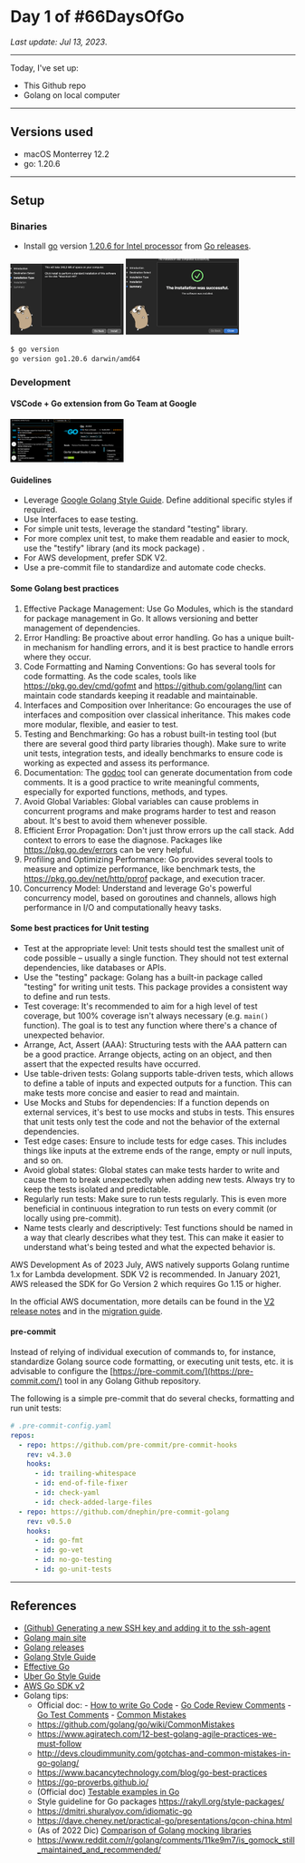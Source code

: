 # Day 1 of #66DaysOfGo

_Last update:  Jul 13, 2023_.

---

Today, I've set up:

- This Github repo
- Golang on local computer

---

## Versions used

- macOS Monterrey 12.2
- go: 1.20.6

---

## Setup

### Binaries

- Install [go](https://go.dev/) version [1.20.6 for Intel processor](https://go.dev/dl/go1.20.6.darwin-amd64.pkg) from [Go releases](https://go.dev/dl/).

<img src="readme-images/install-pkg-1.png" alt="drawing" width="200"/>

<img src="readme-images/install-pkg-2.png" alt="drawing" width="200"/>


```bash
$ go version
go version go1.20.6 darwin/amd64
```

### Development

#### VSCode + Go extension from Go Team at Google

<img src="readme-images/go-extension.png" alt="drawing" width="200"/>

#### Guidelines

- Leverage [Google Golang Style Guide](https://google.github.io/styleguide/go/). Define additional specific styles if required.
- Use Interfaces to ease testing.
- For simple unit tests, leverage the standard "testing" library.
- For more complex unit test, to make them readable and easier to mock, use the "testify" library (and its mock package) .
- For AWS development, prefer SDK V2.
- Use a pre-commit file to standardize and automate code checks.

#### Some Golang best practices

1. Effective Package Management: Use Go Modules, which is the standard for package management in Go. It allows versioning and better management of dependencies.
2. Error Handling: Be proactive about error handling. Go has a unique built-in mechanism for handling errors, and it is best practice to handle errors where they occur.
3. Code Formatting and Naming Conventions: Go has several tools for code formatting. As the code scales, tools like https://pkg.go.dev/cmd/gofmt and https://github.com/golang/lint can maintain code standards keeping it readable and maintainable.
4. Interfaces and Composition over Inheritance: Go encourages the use of interfaces and composition over classical inheritance. This makes code more modular, flexible, and easier to test.
5. Testing and Benchmarking: Go has a robust built-in testing tool (but there are several good third party libraries though). Make sure to write unit tests, integration tests, and ideally benchmarks to ensure code is working as expected and assess its performance.
6. Documentation: The [godoc](https://pkg.go.dev/golang.org/x/tools/cmd/godoc) tool can generate documentation from code comments. It is a good practice to write meaningful comments, especially for exported functions, methods, and types.
7. Avoid Global Variables: Global variables can cause problems in concurrent programs and make programs harder to test and reason about. It's best to avoid them whenever possible.
8. Efficient Error Propagation: Don't just throw errors up the call stack. Add context to errors to ease the diagnose. Packages like https://pkg.go.dev/errors can be very helpful.
9. Profiling and Optimizing Performance: Go provides several tools to measure and optimize performance, like benchmark tests, the https://pkg.go.dev/net/http/pprof package, and execution tracer.
10. Concurrency Model: Understand and leverage Go's powerful concurrency model, based on goroutines and channels, allows high performance in I/O and computationally heavy tasks.

#### Some best practices for Unit testing

- Test at the appropriate level: Unit tests should test the smallest unit of code possible – usually a single function. They should not test external dependencies, like databases or APIs.
- Use the "testing" package: Golang has a built-in package called "testing" for writing unit tests. This package provides a consistent way to define and run tests.
- Test coverage: It's recommended to aim for a high level of test coverage, but 100% coverage isn't always necessary (e.g. `main()` function). The goal is to test any function where there's a chance of unexpected behavior.
- Arrange, Act, Assert (AAA): Structuring tests with the AAA pattern can be a good practice. Arrange objects, acting on an object, and then assert that the expected results have occurred.
- Use table-driven tests: Golang supports table-driven tests, which allows to define a table of inputs and expected outputs for a function. This can make tests more concise and easier to read and maintain.
- Use Mocks and Stubs for dependencies: If a function depends on external services, it's best to use mocks and stubs in tests. This ensures that unit tests only test the code and not the behavior of the external dependencies.
- Test edge cases: Ensure to include tests for edge cases. This includes things like inputs at the extreme ends of the range, empty or null inputs, and so on.
- Avoid global states: Global states can make tests harder to write and cause them to break unexpectedly when adding new tests. Always try to keep the tests isolated and predictable.
- Regularly run tests: Make sure to run tests regularly. This is even more beneficial in continuous integration to run tests on every commit (or locally using pre-commit).
- Name tests clearly and descriptively: Test functions should be named in a way that clearly describes what they test. This can make it easier to understand what's being tested and what the expected behavior is.

AWS Development
As of 2023 July, AWS natively supports Golang runtime 1.x for Lambda development.
SDK V2 is recommended. In January 2021, AWS released the SDK for Go Version 2 which requires Go 1.15 or higher.

In the official AWS documentation, more details can be found in the [V2 release notes](https://aws.amazon.com/blogs/developer/aws-sdk-for-go-version-2-general-availability/) and in the [migration guide](https://aws.github.io/aws-sdk-go-v2/docs/migrating/).


#### pre-commit

Instead of relying of individual execution of commands to, for instance, standardize Golang source code formatting, or executing unit tests, etc. it is advisable to configure the [https://pre-commit.com/](https://pre-commit.com/) tool in any Golang Github repository.

The following is a simple pre-commit that do several checks, formatting and run unit tests:

```yaml
# .pre-commit-config.yaml
repos:
  - repo: https://github.com/pre-commit/pre-commit-hooks
    rev: v4.3.0
    hooks:
      - id: trailing-whitespace
      - id: end-of-file-fixer
      - id: check-yaml
      - id: check-added-large-files
  - repo: https://github.com/dnephin/pre-commit-golang
    rev: v0.5.0
    hooks:
      - id: go-fmt
      - id: go-vet
      - id: no-go-testing
      - id: go-unit-tests
```

---

## References

- [(Github) Generating a new SSH key and adding it to the ssh-agent](https://docs.github.com/en/authentication/connecting-to-github-with-ssh/generating-a-new-ssh-key-and-adding-it-to-the-ssh-agent)
- [Golang main site](https://go.dev/)
- [Golang releases](https://go.dev/dl/)
- [Golang Style Guide](https://google.github.io/styleguide/go/)
- [Effective Go](https://go.dev/doc/effective_go)
- [Uber Go Style Guide](https://github.com/uber-go/guide/blob/master/style.md)
- [AWS Go SDK v2](https://aws.github.io/aws-sdk-go-v2/docs/)
- Golang tips:
  - Official doc:
        - [How to write Go Code](https://go.dev/doc/code)
        - [Go Code Review Comments](https://github.com/golang/go/wiki/CodeReviewComments)
        - [Go Test Comments](https://github.com/golang/go/wiki/TestComments)
        - [Common Mistakes](https://github.com/golang/go/wiki/TableDrivenTests)
  - https://github.com/golang/go/wiki/CommonMistakes
  - https://www.agiratech.com/12-best-golang-agile-practices-we-must-follow
  - http://devs.cloudimmunity.com/gotchas-and-common-mistakes-in-go-golang/
  - https://www.bacancytechnology.com/blog/go-best-practices
  - https://go-proverbs.github.io/
  - (Official doc) [Testable examples in Go](https://go.dev/blog/examples)
  - Style guideline for Go packages https://rakyll.org/style-packages/
  - https://dmitri.shuralyov.com/idiomatic-go
  - https://dave.cheney.net/practical-go/presentations/qcon-china.html
  - (As of 2022 Dic) [Comparison of Golang mocking libraries](https://gist.github.com/maratori/8772fe158ff705ca543a0620863977c2)
  - https://www.reddit.com/r/golang/comments/11ke9m7/is_gomock_still_maintained_and_recommended/
